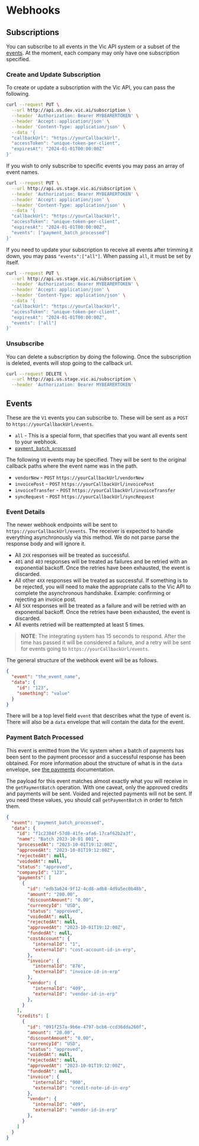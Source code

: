 # Webhooks

## Subscriptions

You can subscribe to all events in the Vic API system or a subset of the
[events](#events). At the moment, each company may only have one subscription
specified.

### Create and Update Subscription

To create or update a subscription with the Vic API, you can pass the following.

```sh
curl --request PUT \
  --url http://api.us.dev.vic.ai/subscription \
  --header 'Authorization: Bearer MYBEARERTOKEN' \
  --header 'Accept: application/json' \
  --header 'Content-Type: application/json' \
  --data '{
  "callbackUrl": "https://yourCallbackUrl",
  "accessToken": "unique-token-per-client",
  "expiresAt": "2024-01-01T00:00:00Z"
}'
```

If you wish to only subscribe to specific events you may pass an array of event
names.

```sh
curl --request PUT \
  --url http://api.us.stage.vic.ai/subscription \
  --header 'Authorization: Bearer MYBEARERTOKEN' \
  --header 'Accept: application/json' \
  --header 'Content-Type: application/json' \
  --data '{
  "callbackUrl": "https://yourCallbackUrl",
  "accessToken": "unique-token-per-client",
  "expiresAt": "2024-01-01T00:00:00Z",
  "events": ["payment_batch_processed"]
}'
```

If you need to update your subscription to receive all events after trimming it
down, you may pass `"events":["all"]`. When passing `all`, it must be set by
itself.

```sh
curl --request PUT \
  --url http://api.us.stage.vic.ai/subscription \
  --header 'Authorization: Bearer MYBEARERTOKEN' \
  --header 'Accept: application/json' \
  --header 'Content-Type: application/json' \
  --data '{
  "callbackUrl": "https://yourCallbackUrl",
  "accessToken": "unique-token-per-client",
  "expiresAt": "2024-01-01T00:00:00Z",
  "events": ["all"]
}'
```

### Unsubscribe

You can delete a subscription by doing the following. Once the subscription is
deleted, events will stop going to the callback url.

```sh
curl --request DELETE \
  --url http://api.us.stage.vic.ai/subscription \
  --header 'Authorization: Bearer MYBEARERTOKEN'
```

## Events

These are the `V1` events you can subscribe to. These will be sent as a `POST`
to `https://yourCallbackUrl/events`.

* `all` - This is a special form, that specifies that you want all events sent
  to your webhook.
* [`payment_batch_processed`](#payment-batch-processed)

The following `V0` events may be specified. They will be sent to the original
callback paths where the event name was in the path.

* `vendorNew` - `POST` `https://yourCallbackUrl/vendorNew`
* `invoicePost` - `POST` `https://yourCallbackUrl/invoicePost`
* `invoiceTransfer` - `POST` `https://yourCallbackUrl/invoiceTransfer`
* `syncRequest` - `POST` `https://yourCallbackUrl/syncRequest`

### Event Details

The newer webhook endpoints will be sent to `https://yourCallbackUrl/events`.
The receiver is expected to handle everything asynchronously via this method. We
do not parse parse the response body and will ignore it.

* All `2XX` responses will be treated as successful.
* `401` and `403` responses will be treated as failures and be retried with an
  exponential backoff. Once the retries have been exhausted, the event is
  discarded.
* All other `4XX` responses will be treated as successful. If something is to be
  rejected, you will need to make the appropriate calls to the Vic API to
  complete the asynchronous handshake. Example: confirming or rejecting an
  invoice post.
* All `5XX` responses will be treated as a failure and will be retried with an
  exponential backoff. Once the retries have been exhausted, the event is
  discarded.
* All events retried will be reattempted at least 5 times.

> **NOTE**: The integrating system has 15 seconds to respond. After the time has
> passed it will be considered a failure, and a retry will be sent for events
> going to `https://yourCallbackUrl/events`.

The general structure of the webhook event will be as follows.

```json
{
  "event": "the_event_name",
  "data": {
    "id": "123",
    "something": "value"
  }
}
```

There will be a top level field `event` that describes what the type of event
is. There will also be a `data` envelope that will contain the data for the
event.

### Payment Batch Processed

This event is emitted from the Vic system when a batch of payments has been sent
to the payment processor and a successful response has been obtained. For more
information about the structure of what is in the `data` envelope, see
[the payments](./payments.md) documentation.

The payload for this event matches almost exactly what you will receive in the
`getPaymentBatch` operation. With one caveat, only the approved credits and
payments will be sent. Voided and rejected payments will not be sent. If you
need these values, you should call `getPaymentBatch` in order to fetch them.

```json
{
  "event": "payment_batch_processed",
  "data": {
    "id": "f1c2384f-57d8-41fe-afa6-17caf62b2a3f",
    "name": "Batch 2023-10-01 001",
    "processedAt": "2023-10-01T19:12:00Z",
    "approvedAt": "2023-10-01T19:12:00Z",
    "rejectedAt": null,
    "voidedAt": null,
    "status": "approved",
    "companyId": "123",
    "payments": [
      {
        "id": "edb3a624-9f12-4cd8-adb8-4d9a5ec0b48b",
        "amount": "200.00",
        "discountAmount": "0.00",
        "currencyId": "USD",
        "status": "approved",
        "voidedAt": null,
        "rejectedAt": null,
        "approvedAt": "2023-10-01T19:12:00Z",
        "fundedAt": null,
        "costAccount": {
          "internalId": "1",
          "externalId": "cost-account-id-in-erp",
        },
        "invoice": {
          "internalId": "876",
          "externalId": "invoice-id-in-erp"
        },
        "vendor": {
          "internalId": "409",
          "externalId": "vendor-id-in-erp"
        },
      }
    ],
    "credits": [
      {
        "id": "091f257a-9b6e-4797-bcb6-ccd36dda260f",
        "amount": "20.00",
        "discountAmount": "0.00",
        "currencyId": "USD",
        "status": "approved",
        "voidedAt": null,
        "rejectedAt": null,
        "approvedAt": "2023-10-01T19:12:00Z",
        "fundedAt": null,
        "invoice": {
          "internalId": "900",
          "externalId": "credit-note-id-in-erp"
        },
        "vendor": {
          "internalId": "409",
          "externalId": "vendor-id-in-erp"
        },
      }
    ]
  }
}
```
